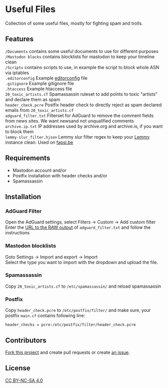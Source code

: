 # Useful Files

Collection of some useful files, mostly for fighting spam and trolls.

## Features

`/Documents` contains some useful documents to use for different purposes  
`/Mastodon blocks` contains blocklists for mastodon to keep your timeline clean  
`/Scripts` contains scripts to use, in example the script to block whole ASN via iptables  
`.editorconfig` Example [editorconfig](https://editorconfig.org/) file  
`.gitignore` Example gitignore file  
`.htaccess` Example htaccess file  
`20_toxic_artists.cf` Spamassassin ruleset to add points to toxic "artists" and declare them as spam  
`header_check.pcre` Postfix header check to directly reject as spam declared emails from `20_toxic_artists.cf`  
`adguard_filter.txt` Filterset for AdGuard to remove the comment fields from news sites. We want newsand not unqualified comments  
`archive.ip.txt` IP addresses used by archive.org and archive.is, if you want to block them  
`lemmy-slur_filter.hjson` Lemmy slur filter regex to keep your [Lemmy](https://join-lemmy.org) instance clean. Used on [fapsi.be](https://fapsi.be)

## Requirements

+ Mastodon account and/or
+ Postfix installation with header checks and/or
+ Spamassassin

## Installation

### AdGuard Filter

Open the AdGuard settings, select Filters -> Custom -> Add custom filter  
Enter the [URL to the RAW output](https://code.bka.li/BKA.li/useful_files/raw/branch/master/adguard_filter.txt) of `adguard_filter.txt` and follow the instructions

### Mastodon blocklists

Goto Settings -> Import and export -> Import  
Select the type you want to import with the dropdown and upload the file.

### Spamassassin

Copy `20_toxic_artists.cf` to `/etc/spamassassin/` and reload spamassassin

### Postfix

Copy `header_check.pcre` to `/etc/postfix/filter/` and make sure, your postfix `main.cf` contains following line:

```
header_checks = pcre:/etc/postfix/filter/header_check.pcre
```

## Contributors

[Fork this project](https://code.bka.li/repo/fork/19) and create pull requests or create [an issue](https://code.bka.li/BKA.li/useful_files/issues).

## License

[CC BY-NC-SA 4.0](https://creativecommons.org/licenses/by-nc-sa/4.0/legalcode)
